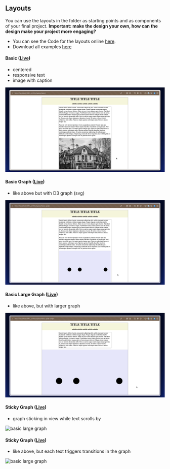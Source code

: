 ## Layouts

You can use the layouts in the folder as starting points and as components of your final project. **Important: make the design your own, how can the design make your project more engaging?**

* You can see the Code for the layouts online [here](https://github.com/leoneckert/sdv-s24/tree/main/layouts).
* Download all examples [here]()

#### Basic ([Live](https://leoneckert.github.io/sdv-s24/layouts/basic))
* centered
* responsive text
* image with caption

![basic](assets/1.gif)


#### Basic Graph ([Live](https://leoneckert.github.io/sdv-s24/layouts/basic-graph))
* like above but with D3 graph (svg)

![basic graph](assets/2.gif)

#### Basic Large Graph ([Live](https://leoneckert.github.io/sdv-s24/layouts/basic-graph-large))
* like above, but with larger graph

![basic large graph](assets/3.gif)

#### Sticky Graph ([Live](https://leoneckert.github.io/sdv-s24/layouts/sticky-graph))
* graph sticking in view while text scrolls by

![basic large graph](assets/4.gif)

#### Sticky Graph  ([Live](https://leoneckert.github.io/sdv-s24/layouts/sticky-graph-scroll-transition))
* like above, but each text triggers transitions in the graph

![basic large graph](assets/5.gif)
